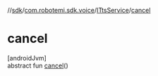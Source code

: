 //[sdk](../../../index.md)/[com.robotemi.sdk.voice](../index.md)/[ITtsService](index.md)/[cancel](cancel.md)

# cancel

[androidJvm]\
abstract fun [cancel](cancel.md)()
